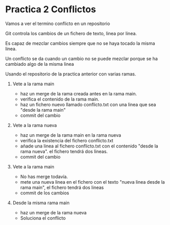 # Practica 2 Conflictos

Vamos a ver el termino conflicto en un repositorio

Git controla los cambios de un fichero de texto, linea por linea.

Es capaz de mezclar cambios siempre que no se haya tocado la misma linea.

Un conflicto se da cuando un cambio no se puede mezclar porque se ha cambiado algo de la misma linea

Usando el repositorio de la practica anterior con varias ramas.

1. Vete a la rama main
    - haz un merge de la rama creada antes en la rama main.
    - verifica el contenido de la rama main.
    - haz un fichero nuevo llamado conflicto.txt con una linea que sea "desde la rama main"
    - commit del cambio


2. Vete a la rama nueva
    - haz un merge de la rama main en la rama nueva
    - verifica la existencia del fichero conflicto.txt
    - añade una linea al fichero conflicto.txt con el contenido "desde la rama nueva". el fichero tendrá dos lineas.
    - commit del cambio

3. Vete a la rama main
    - No has merge todavía.
    - mete una nueva linea en el fichero con el texto "nueva linea desde la rama main", el fichero tendrá dos lineas
    - commit de los cambios

4. Desde la misma rama main
    - haz un merge de la rama nueva
    - Soluciona el conflicto

